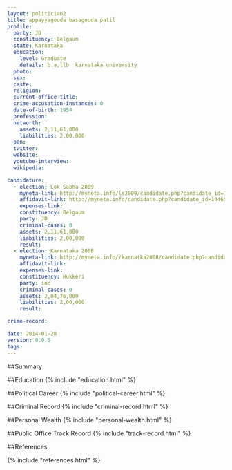 ```yaml
---
layout: politician2
title: appayyagouda basagouda patil
profile: 
  party: JD
  constituency: Belgaum
  state: Karnataka
  education: 
    level: Graduate
    details: b.a,llb  karnataka university
  photo: 
  sex: 
  caste: 
  religion: 
  current-office-title: 
  crime-accusation-instances: 0
  date-of-birth: 1954
  profession: 
  networth: 
    assets: 2,11,61,000
    liabilities: 2,00,000
  pan: 
  twitter: 
  website: 
  youtube-interview: 
  wikipedia: 

candidature: 
  - election: Lok Sabha 2009
    myneta-link: http://myneta.info/ls2009/candidate.php?candidate_id=1446
    affidavit-link: http://myneta.info/candidate.php?candidate_id=1446&scan=original
    expenses-link: 
    constituency: Belgaum 
    party: JD
    criminal-cases: 0
    assets: 2,11,61,000
    liabilities: 2,00,000
    result:  
  - election: Karnataka 2008
    myneta-link: http://myneta.info//karnatka2008/candidate.php?candidate_id=297
    affidavit-link: 
    expenses-link: 
    constituency: Hukkeri 
    party: inc
    criminal-cases: 0
    assets: 2,04,76,000
    liabilities: 2,00,000
    result:  

crime-record: 

date: 2014-01-28
version: 0.0.5
tags: 
---
```

##Summary


##Education
{% include "education.html" %}


##Political Career
{% include "political-career.html" %}


##Criminal Record
{% include "criminal-record.html" %}


##Personal Wealth
{% include "personal-wealth.html" %}


##Public Office Track Record
{% include "track-record.html" %}


##References


{% include "references.html" %}